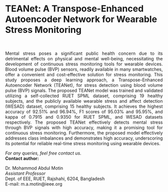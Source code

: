 <h1>TEANet: A Transpose-Enhanced Autoencoder Network for Wearable Stress Monitoring</h1> <br>
<p align="justify">
Mental stress poses a significant public health concern due to its detrimental effects on physical and mental well-being, necessitating the development of continuous stress monitoring tools for wearable devices. Blood volume pulse (BVP) sensors, readily available in many smartwatches, offer a convenient and cost-effective solution for stress monitoring. This study proposes a deep learning approach, a Transpose-Enhanced Autoencoder Network (TEANet), for stress detection using blood volume pulse (BVP) signals. The proposed TEANet model was trained and validated utilizing a self-collected RUET SPML dataset, comprising 19 healthy subjects, and the publicly available wearable stress and affect detection (WESAD) dataset, comprising 15 healthy subjects. It achieves the highest accuracy of 92.51% and 96.94%, F1 scores of 95.03% and 95.95%, and kappa of 0.7915 and 0.9350 for RUET SPML, and WESAD datasets respectively. The proposed TEANet effectively detects mental stress through BVP signals with high accuracy, making it a promising tool for continuous stress monitoring. Furthermore, the proposed model effectively addresses class imbalances and demonstrates high accuracy, underscoring its potential for reliable real-time stress monitoring using wearable devices.
</p>
<i>For any queries, feel free contact us.</i><br>
<b> Contact author:</b></br>
<p align="justify">
  Dr. Mohammod Abdul Motin<br>
  <i> Assistant Professor</i><br>
  Dept. of EEE, RUET, Rajshahi, 6204, Bangladesh <br>
  E-mail: m.a.motin@ieee.org
</p>

